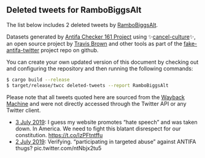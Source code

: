 ## Deleted tweets for RamboBiggsAlt

The list below includes 2 deleted tweets by
[RamboBiggsAlt](https://twitter.com/RamboBiggsAlt).



Datasets generated by [Antifa Checker 161 Project](https://twitter.com/antifacheck161) using ✨[cancel-culture](https://github.com/travisbrown/cancel-culture)✨, an open source project by 
[Travis Brown](https://twitter.com/travisbrown) and other tools as part of the 
[fake-antifa-twitter](https://github.com/antifacheck161/fake-antifa-twitter) project repo on github.

You can create your own updated version of this document by checking out and configuring the
repository and then running the following commands:

```bash
$ cargo build --release
$ target/release/twcc deleted-tweets --report RamboBiggsAlt
```

Please note that all tweets quoted here are sourced from the
[Wayback Machine](https://web.archive.org) and were not directly accessed through the Twitter API or
any Twitter client.

* [ 3 July 2019](https://web.archive.org/web/20190703182819/https://twitter.com/RamboBiggsAlt/status/1146485840287191040): I guess my website promotes “hate speech” and was taken down. In America. We need to fight this blatant disrespect for our constitution. https://t.co/IzPFtntffu <!--1146485840287191040-->
* [ 2 July 2019](https://web.archive.org/web/20190703184110/https://twitter.com/RamboBiggsAlt/status/1146168674845376512): Verifying. “participating in targeted abuse” against ANTIFA thugs? pic.twitter.com/ntNbjx2tu5 <!--1146168674845376512-->
